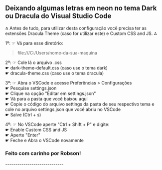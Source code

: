 <h2>Deixando algumas letras em <b>neon</b> no tema Dark ou Dracula do Visual Studio Code</h2>

⁂ Antes de tudo, para utilizar desta configuração você precisa ter as extensões Dracula Theme (caso for utilizar este) e Custom CSS and JS. ⁂
<br>

1º: ☞ Vá para esse diretório:
> file:///C:/Users/nome-da-sua-maquina

2º: ☞ Cole lá o arquivo .css<br>
☛ dark-theme-default.css (caso use o tema dark)<br>
☛ dracula-theme.css (caso use o tema dracula)<br>

3º: ☞ Abra o VSCode e acesse Preferências > Configurações<br>
☛ Pesquise settings.json<br>
☛ Clique na opção "Editar em settings.json"<br>
☛ Vá para a pasta que você baixou aqui<br>
☛ Copie o código do arquivo settings da pasta de seu respectivo tema e cole no arquivo settings.json que você abriu no VSCode<br>
☛ Salve (Ctrl + s)<br>

4º: ☞ No VSCode aperte "Ctrl + Shift + P" e digite:<br>
☛ Enable Custom CSS and JS<br>
☛ Aperte "Enter"<br>
☛ Feche e Abra o VSCode novamente<br>


<h3>Feito com carinho por Robson!</h3>
-----------------------------
